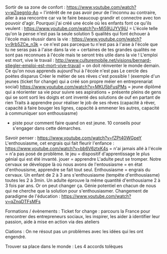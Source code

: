 Sortir de sa zone de confort : https://www.youtube.com/watch?v=wZqegnIq-Ao
= l'intérêt de ne pas avoir peur de l'inconnu au contraire, aller à asa rencontre car va te faire beaucoup grandir et connectre avec ton pouvoir d'agir.
Pourquoi j'ai créé une école où les enfants font ce qu'ils veulent : https://www.youtube.com/watch?v=Mi59UJYV9jU
= L'école telle qu'on la pense n'est pas la seule solution 
5 qualités qui font échouer à l'école mais réussir dans la vie : https://www.youtube.com/watch?v=9rb5ZCe_n3k
= ce n'est pas parceque tu n'est pas à l'aise à l'école que tu ne seras pas à l'aise dans la vie + certaines de tes grandes qualités ne sont pas reconnues à l'école mais te seront très utile dans la vie !
L'emploi est mort, vive le travail : http://www.culturemobile.net/visions/bernard-stiegler-emploi-est-mort-vive-travail
= on doit réinventer le monde demain. Ce qu'on nous apprends aujourd'hui à l'école n'est pas 
Le cercle des poètes disparus
Créer le métier de ses rêves c'est possible ! (exemple d'un jeunes (ticket for change) qui a créé son propre méier en entreprenariat social) https://www.youtube.com/watch?v=MKU5bFusPMs
= jeune diplômé qui a réorienter sa vie pour suivre ses aspirations + présente pleins de gens qui se sont sorti les doigts et ont inventé des solutions de ouf en partant de rien
Traits à apprendre pour réaliser le job de ses rêves (capacité à rêver, capacité à faire bouger les lignes, capacité à emmener les autres, capacité à communiquer son enthousiasme) 
+ piste pour comment faire quand on est jeune.
10 conseils pour s'engager dans cette démarches.

Savoir penser : https://www.youtube.com/watch?v=fZPt40WGpeY
L'enthousiasme, cet engrais qui fait fleurir l'enfance : https://www.youtube.com/watch?v=bb6V6ztxK4s
 = n'ai jamais allé à l'école = n'a pas posé de problème. le jeu = dispositif d'apprentissage le plus génial qui est été invanté. jouer = apprendre 
 L'adulte peut se tromper. Notre cervaux se développe là où nous avons de l'entousiasme = en état d'enthousisme, apprendre se fait tout seul. Enthousiasme = engrais du cervaux. 
 Un enfant de 2 à 3 ans s'enthousiasme (tempête d'enthousiasme) toutes les 2 à 3min. Un adulte éprouve la même quantité d'enthousiame 2 à 3 fois par ans. 
 Or on peut changer ça. Génie potentiel en chacun de nous qui ne cherche que la solution pour s'enthousiasmer. 
Changement de paradigme de l'éducation : https://www.youtube.com/watch?v=qZnqDTFsMFs

 
Formations / évènements : 
Ticket for change : parcours la France pour rencontrer des entrepreneurs sociaux, les inspirer, les aider à identifier leur passion, aide à mise en action via des ateliers


Ciations : 
On ne résout pas un problèmes avec les idées qui les ont engendré.


Trouver sa place dans le monde : 
Les 4 accords tolèques 
